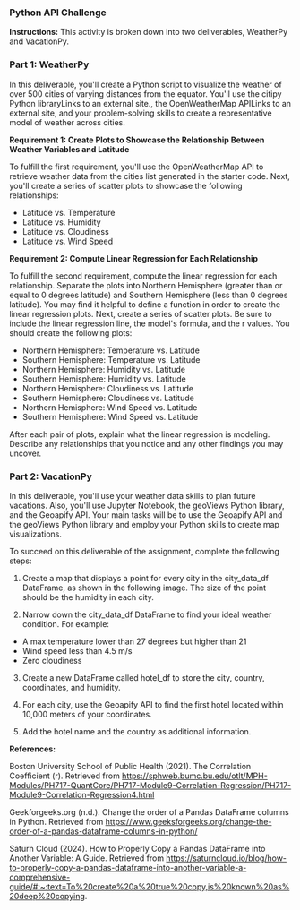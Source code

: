 ### Python API Challenge

**Instructions:**
This activity is broken down into two deliverables, WeatherPy and VacationPy.

### Part 1: WeatherPy
In this deliverable, you'll create a Python script to visualize the weather of over 500 cities of varying distances from the equator. You'll use the citipy Python libraryLinks to an external site., the OpenWeatherMap APILinks to an external site, and your problem-solving skills to create a representative model of weather across cities. 

**Requirement 1: Create Plots to Showcase the Relationship Between Weather Variables and Latitude**

To fulfill the first requirement, you'll use the OpenWeatherMap API to retrieve weather data from the cities list generated in the starter code. Next, you'll create a series of scatter plots to showcase the following relationships:

- Latitude vs. Temperature
- Latitude vs. Humidity
- Latitude vs. Cloudiness
- Latitude vs. Wind Speed

**Requirement 2: Compute Linear Regression for Each Relationship**

To fulfill the second requirement, compute the linear regression for each relationship. Separate the plots into Northern Hemisphere (greater than or equal to 0 degrees latitude) and Southern Hemisphere (less than 0 degrees latitude). You may find it helpful to define a function in order to create the linear regression plots. Next, create a series of scatter plots. Be sure to include the linear regression line, the model's formula, and the r values. You should create the following plots:

- Northern Hemisphere: Temperature vs. Latitude
- Southern Hemisphere: Temperature vs. Latitude
- Northern Hemisphere: Humidity vs. Latitude
- Southern Hemisphere: Humidity vs. Latitude
- Northern Hemisphere: Cloudiness vs. Latitude
- Southern Hemisphere: Cloudiness vs. Latitude
- Northern Hemisphere: Wind Speed vs. Latitude
- Southern Hemisphere: Wind Speed vs. Latitude

After each pair of plots, explain what the linear regression is modeling. Describe any relationships that you notice and any other findings you may uncover.


### Part 2: VacationPy
In this deliverable, you'll use your weather data skills to plan future vacations. Also, you'll use Jupyter Notebook, the geoViews Python library, and the Geoapify API. Your main tasks will be to use the Geoapify API and the geoViews Python library and employ your Python skills to create map visualizations.

To succeed on this deliverable of the assignment, complete the following steps:

1. Create a map that displays a point for every city in the city_data_df DataFrame, as shown in the following image. The size of the point should be the humidity in each city.

2. Narrow down the city_data_df DataFrame to find your ideal weather condition. For example:

- A max temperature lower than 27 degrees but higher than 21
- Wind speed less than 4.5 m/s
- Zero cloudiness

3. Create a new DataFrame called hotel_df to store the city, country, coordinates, and humidity.

4. For each city, use the Geoapify API to find the first hotel located within 10,000 meters of your coordinates.

5. Add the hotel name and the country as additional information.



**References:**

Boston University School of Public Health (2021). The Correlation Coefficient (r). Retrieved from https://sphweb.bumc.bu.edu/otlt/MPH-Modules/PH717-QuantCore/PH717-Module9-Correlation-Regression/PH717-Module9-Correlation-Regression4.html

Geekforgeeks.org (n.d.). Change the order of a Pandas DataFrame columns in Python. Retrieved from https://www.geeksforgeeks.org/change-the-order-of-a-pandas-dataframe-columns-in-python/

Saturn Cloud (2024). How to Properly Copy a Pandas DataFrame into Another Variable: A Guide. Retrieved from https://saturncloud.io/blog/how-to-properly-copy-a-pandas-dataframe-into-another-variable-a-comprehensive-guide/#:~:text=To%20create%20a%20true%20copy,is%20known%20as%20deep%20copying.
